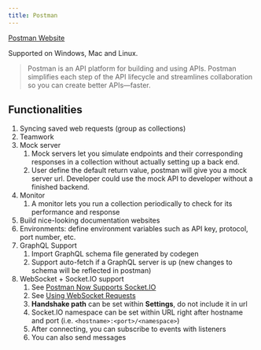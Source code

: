 ```yaml
---
title: Postman
---
```


[Postman Website](https://www.postman.com/)

Supported on Windows, Mac and Linux.

> Postman is an API platform for building and using APIs. Postman simplifies each step of the API lifecycle and streamlines collaboration so you can create better APIs—faster.

## Functionalities
1. Syncing saved web requests (group as collections)
2. Teamwork
3. Mock server
	1. Mock servers let you simulate endpoints and their corresponding responses in a collection without actually setting up a back end.
	2. User define the default return value, postman will give you a mock server url. Developer could use the mock API to developer without a finished backend.
5. Monitor
	1. A monitor lets you run a collection periodically to check for its performance and response
6. Build nice-looking documentation websites
7. Environments: define environment variables such as API key, protocol, port number, etc.
8. GraphQL Support
   1. Import GraphQL schema file generated by codegen
   2. Support auto-fetch if a GraphQL server is up (new changes to schema will be reflected in postman)
9. WebSocket + Socket.IO support
   1. See [Postman Now Supports Socket.IO](https://blog.postman.com/postman-now-supports-socket-io/)
   2. See [Using WebSocket Requests](https://learning.postman.com/docs/sending-requests/supported-api-frameworks/websocket/)
   3. **Handshake path** can be set within **Settings**, do not include it in url
   4. Socket.IO namespace can be set within URL right after hostname and port (i.e. `<hostname>:<port>/<namespace>`)
   5. After connecting, you can subscribe to events with listeners
   6. You can also send messages


